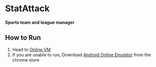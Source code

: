 # StatAttack
#### Sports team and league manager


## How to Run
1. Head to [Online VM](https://www.apkonline.net/osessionx03/#/client/REVGQVVMVABjAGRlZmF1bHQ=?username=guest05&password=server0105)
2. If you are unable to run, Download [Android Online Emulator](https://chrome.google.com/webstore/detail/android-online-emulator/lnhnebkkgjmlgomfkkmkoaefbknopmja) from the chrome store

